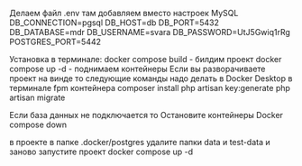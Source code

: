 Делаем файл .env
там добавляем вместо настроек MySQL
DB_CONNECTION=pgsql
DB_HOST=db
DB_PORT=5432
DB_DATABASE=mdr
DB_USERNAME=svara
DB_PASSWORD=UtJ5Gwiq1rRg
POSTGRES_PORT=5442

Установка в терминале:
docker compose build - билдим проект
docker compose up -d - поднимаем контейнеры
Если вы разворачиваете проект на винде то следующие команды надо делать в Docker Desktop в терминале fpm контейнера
composer install
php artisan key:generate
php artisan migrate

Если база данных не подключается то
Остановите контейнеры Docker compose down

в проекте в папке .docker/postgres
удалите папки data и test-data
и заново запустите проект docker compose up -d
